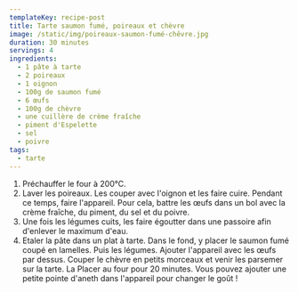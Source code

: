 ```yaml
---
templateKey: recipe-post
title: Tarte saumon fumé, poireaux et chèvre
image: /static/img/poireaux-saumon-fumé-chêvre.jpg
duration: 30 minutes
servings: 4
ingredients:
  - 1 pâte à tarte
  - 2 poireaux
  - 1 oignon
  - 100g de saumon fumé
  - 6 œufs
  - 100g de chèvre
  - une cuillère de crème fraîche
  - piment d'Espelette
  - sel
  - poivre
tags:
  - tarte
---
```

1. Préchauffer le four à 200°C.
2. Laver les poireaux. Les couper avec l'oignon et les faire cuire. Pendant ce temps, faire l'appareil. Pour cela, battre les œufs dans un bol avec la crème fraîche, du piment, du sel et du poivre.
3. Une fois les légumes cuits, les faire égoutter dans une passoire afin d'enlever le maximum d'eau. 
4. Etaler la pâte dans un plat à tarte. Dans le fond, y placer le saumon fumé coupé en lamelles. Puis les légumes. Ajouter l'appareil avec les œufs par dessus. Couper le chèvre en petits morceaux et venir les parsemer sur la tarte. La Placer au four pour 20 minutes. Vous pouvez ajouter une petite pointe d'aneth dans l'appareil pour changer le goût !